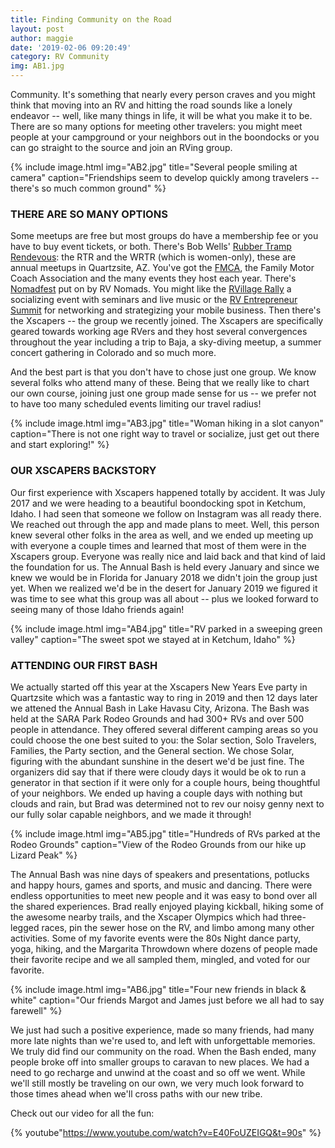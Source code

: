 ```yaml
---
title: Finding Community on the Road
layout: post
author: maggie
date: '2019-02-06 09:20:49'
category: RV Community
img: AB1.jpg
---
```


Community. It's something that nearly every person craves and you might think that moving into an RV and hitting the road sounds like a lonely endeavor -- well, like many things in life, it will be what you make it to be. There are so many options for meeting other travelers: you might meet people at your campground or your neighbors out in the boondocks or you can go straight to the source and join an RVing group.

{% include image.html img="AB2.jpg" title="Several people smiling at camera" caption="Friendships seem to develop quickly among travelers -- there's so much common ground" %}


### THERE ARE SO MANY OPTIONS

Some meetups are free but most groups do have a membership fee or you have to buy event tickets, or both. There's Bob Wells' [Rubber Tramp Rendevous](https://www.cheaprvliving.com/rtr/): the RTR and the WRTR (which is women-only), these are annual meetups in Quartzsite, AZ. You've got the [FMCA](https://www.fmca.com/fmca-events), the Family Motor Coach Association and the many events they host each year. There's [Nomadfest](https://rvnomadsthemovie.com/nomadfest/) put on by RV Nomads. You might like the [RVillage Rally](https://www.rvillagerally.com/) a socializing event with seminars and live music or the [RV Entrepreneur Summit](https://therventrepreneur.com/) for networking and strategizing your mobile business. Then there's the Xscapers -- the group we recently joined. The Xscapers are specifically geared towards working age RVers and they host several convergences throughout the year including a trip to Baja, a sky-diving meetup, a summer concert gathering in Colorado and so much more.

And the best part is that you don't have to chose just one group. We know several folks who attend many of these. Being that we really like to chart our own course, joining just one group made sense for us -- we prefer not to have too many scheduled events limiting our travel radius!

{% include image.html img="AB3.jpg" title="Woman hiking in a slot canyon" caption="There is not one right way to travel or socialize, just get out there and start exploring!" %}


### OUR XSCAPERS BACKSTORY

Our first experience with Xscapers happened totally by accident. It was July 2017 and we were heading to a beautiful boondocking spot in Ketchum, Idaho. I had seen that someone we follow on Instagram was all ready there. We reached out through the app and made plans to meet. Well, this person knew several other folks in the area as well, and we ended up meeting up with everyone a couple times and learned that most of them were in the Xscapers group. Everyone was really nice and laid back and that kind of laid the foundation for us. The Annual Bash is held every January and since we knew we would be in Florida for January 2018 we didn't join the group just yet. When we realized we'd be in the desert for January 2019 we figured it was time to see what this group was all about -- plus we looked forward to seeing many of those Idaho friends again!

{% include image.html img="AB4.jpg" title="RV parked in a sweeping green valley" caption="The sweet spot we stayed at in Ketchum, Idaho" %}

### ATTENDING OUR FIRST BASH

We actually started off this year at the Xscapers New Years Eve party in Quartzsite which was a fantastic way to ring in 2019 and then 12 days later we attened the Annual Bash in Lake Havasu City, Arizona. The Bash was held at the SARA Park Rodeo Grounds and had 300+ RVs and over 500 people in attendance. They offered several different camping areas so you could choose the one best suited to you: the Solar section, Solo Travelers, Families, the Party section, and the General section. We chose Solar, figuring with the abundant sunshine in the desert we'd be just fine. The organizers did say that if there were cloudy days it would be ok to run a generator in that section if it were only for a couple hours, being thoughtful of your neighbors. We ended up having a couple days with nothing but clouds and rain, but Brad was determined not to rev our noisy genny next to our fully solar capable neighbors, and we made it through!

{% include image.html img="AB5.jpg" title="Hundreds of RVs parked at the Rodeo Grounds" caption="View of the Rodeo Grounds from our hike up Lizard Peak" %}

The Annual Bash was nine days of speakers and presentations, potlucks and happy hours, games and sports, and music and dancing. There were endless opportunities to meet new people and it was easy to bond over all the shared experiences. Brad really enjoyed playing kickball, hiking some of the awesome nearby trails, and the Xscaper Olympics which had three-legged races, pin the sewer hose on the RV, and limbo among many other activities. Some of my favorite events were the 80s Night dance party, yoga, hiking, and the Margarita Throwdown where dozens of people made their favorite recipe and we all sampled them, mingled, and voted for our favorite.

{% include image.html img="AB6.jpg" title="Four new friends in black & white" caption="Our friends Margot and James just before we all had to say farewell" %}

We just had such a positive experience, made so many friends, had many more late nights than we're used to, and left with unforgettable memories. We truly did find our community on the road. When the Bash ended, many people broke off into smaller groups to caravan to new places. We had a need to go recharge and unwind at the coast and so off we went. While we'll still mostly be traveling on our own, we very much look forward to those times ahead when we'll cross paths with our new tribe.

Check out our video for all the fun:

{% youtube"https://www.youtube.com/watch?v=E40FoUZEIGQ&t=90s" %}